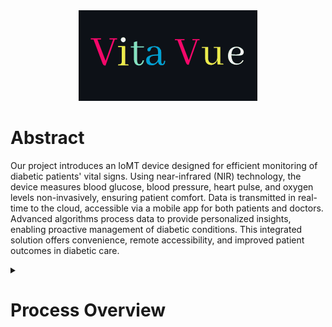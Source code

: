 <div align="center">
  <img src="https://github.com/AllanDza/Vita_Vue/blob/main/Vanilla-1s-286px.gif" alt="Animated GIF">
</div>


<div>
  <h1> Abstract </h1>
  <p>Our project introduces an IoMT device designed for efficient monitoring of diabetic patients' vital signs. Using near-infrared (NIR) technology, the device measures blood glucose, blood pressure, heart pulse, and oxygen levels non-invasively, ensuring patient comfort. Data is transmitted in real-time to the cloud, accessible via a mobile app for both patients and doctors. Advanced algorithms process data to provide personalized insights, enabling proactive management of diabetic conditions. This integrated solution offers convenience, remote accessibility, and improved patient outcomes in diabetic care.</p>


<details>
  <summary><h1>Process Overview</h1></summary>
<br>
  
   [![](https://mermaid.ink/img/pako:eNpdktFuwiAUhl_lhGt9gS7ZYq3TqnVGzZKNesHKmZK10AA1M9V3H8XapXLFD985-X84NckURxKQg2blEXbRUyrBrRHdWqbtHobDZwhpLIUVzCIkyEylsUBp9y0aemZMR5kVp4ZZxRvYojRKmzsz9kxE23IIc6U4TPMqUwb70OQBWms0jexTrx01Q-cT1lX-2GjaIW-_5wNKWOIJ885S5KFZ_c5ywWGDjAt5eLm2t5Pbbatee2raU7NGXT7QXCCmO82kKYSFiFkGVsE4VxXf99CVukDYnsS-1Zx67Fa01ipziZ2Ze9ncQws6RYm6eeBYGnE42i7KwgNLGglT5uwMQkKivkSOMCrLO7T0UFInSve-0XSZk_8kYe-ocbyiE-mDkAEpUBdMcDc1dYOlxB5dq5QEbsuZ_klJKq-OY5VV27PMSGB1hQNSldzZjwRzw1aQ4Ju5PxsQ5MIqndzG0E_jgJRMfip1Z65_GPHP0w?type=png)](https://mermaid.live/edit#pako:eNpdktFuwiAUhl_lhGt9gS7ZYq3TqnVGzZKNesHKmZK10AA1M9V3H8XapXLFD985-X84NckURxKQg2blEXbRUyrBrRHdWqbtHobDZwhpLIUVzCIkyEylsUBp9y0aemZMR5kVp4ZZxRvYojRKmzsz9kxE23IIc6U4TPMqUwb70OQBWms0jexTrx01Q-cT1lX-2GjaIW-_5wNKWOIJ885S5KFZ_c5ywWGDjAt5eLm2t5Pbbatee2raU7NGXT7QXCCmO82kKYSFiFkGVsE4VxXf99CVukDYnsS-1Zx67Fa01ipziZ2Ze9ncQws6RYm6eeBYGnE42i7KwgNLGglT5uwMQkKivkSOMCrLO7T0UFInSve-0XSZk_8kYe-ocbyiE-mDkAEpUBdMcDc1dYOlxB5dq5QEbsuZ_klJKq-OY5VV27PMSGB1hQNSldzZjwRzw1aQ4Ju5PxsQ5MIqndzG0E_jgJRMfip1Z65_GPHP0w)

</details>
